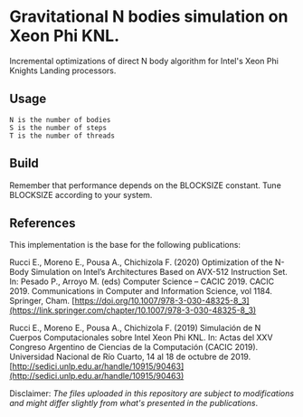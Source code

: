 # Gravitational N bodies simulation on Xeon Phi KNL.

Incremental optimizations of direct N body algorithm for Intel's Xeon Phi Knights Landing processors.

## Usage

  ```
  N is the number of bodies
  S is the number of steps
  T is the number of threads

```
## Build

Remember that performance depends on the BLOCKSIZE constant. Tune BLOCKSIZE according to your system.

## References

This implementation is the base for the following publications:

Rucci E., Moreno E., Pousa A., Chichizola F. (2020) Optimization of the N-Body Simulation on Intel’s Architectures Based on AVX-512 Instruction Set. In: Pesado P., Arroyo M. (eds) Computer Science – CACIC 2019. CACIC 2019. Communications in Computer and Information Science, vol 1184. Springer, Cham. [https://doi.org/10.1007/978-3-030-48325-8_3](https://link.springer.com/chapter/10.1007/978-3-030-48325-8_3)

Rucci E., Moreno E., Pousa A., Chichizola F. (2019) Simulación de N Cuerpos Computacionales sobre Intel Xeon Phi KNL. In: Actas del XXV Congreso Argentino de Ciencias de la Computación (CACIC 2019). Universidad Nacional de Río Cuarto, 14 al 18 de octubre de 2019. [http://sedici.unlp.edu.ar/handle/10915/90463](http://sedici.unlp.edu.ar/handle/10915/90463)




Disclaimer: *The files uploaded in this repository are subject to modifications and might differ slightly from what's presented in the publications*.
